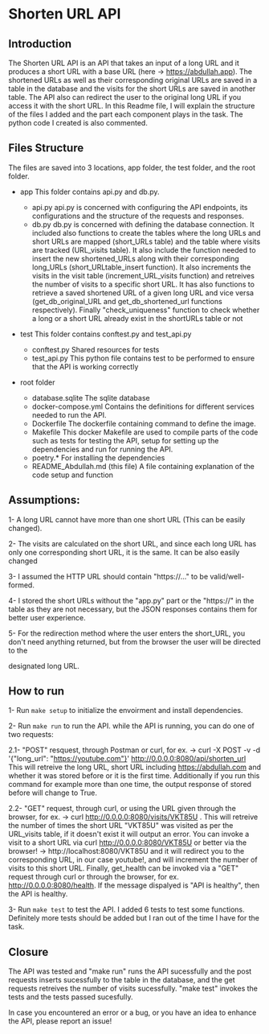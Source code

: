 # Shorten URL API

## Introduction

 The Shorten URL API is an API that takes an input of a long URL and it produces a short URL with a base URL (here -> https://abdullah.app). The shortened URLs as well as their corresponding original URLs are saved in a table in the database and the visits for the short URLs are saved in another table. The API also can redirect the user to the original long URL if you access it with the short URL. In this Readme file, I will explain the structure of the files I added and the part each component plays in the task. The python code I created is also commented.

## Files Structure

The files are saved into 3 locations, app folder, the test folder, and the root folder. 

- app
This folder contains api.py and db.py.
  - api.py
  api.py is concerned with configuring the API endpoints, its configurations and the structure of the requests and responses.
  - db.py
  db.py is concerned with defining the database connection. It included also functions to create the tables where the long URLs and short URLs are mapped (short_URLs table) and the table where visits are tracked (URL_visits table). It also include the function needed to insert the new shortened_URLs along with their corresponding long_URLs (short_URLtable_insert function). It also increments the visits in the visit table (increment_URL_visits function) and retreives the number of visits to a specific short URL. It has also functions to retrieve a saved shortened URL of a given long URL and vice versa (get_db_original_URL and get_db_shortened_url functions respectively). Finally "check_uniqueness" function to check whether a long or a short URL already exist in the shortURLs table or not

- test
This folder contains conftest.py and test_api.py
  - conftest.py
  Shared resources for tests
  - test_api.py
  This python file contains test to be performed to ensure that the API is working correctly
- root folder
  - database.sqlite
  The sqlite database
  - docker-compose.yml
  Contains the definitions for different services needed to run the API.
  - Dockerfile
  The dockerfile containing command to define the image.
  - Makefile
  This docker Makefile are used to compile parts of the code such as tests for testing the API, setup for setting up the dependencies and run for running the API.
  - poetry.*
  For installing the dependencies
  - README_Abdullah.md (this file)
  A file containing explanation of the code setup and function


## Assumptions:

1- A long URL cannot have more than one short URL (This can be easily changed).

2- The visits are calculated on the short URL, and since each long URL has only one corresponding short URL, it is the same. It can be also easily changed

3- I assumed the HTTP URL should contain "https://..." to be valid/well-formed.

4- I stored the short URLs without the "app.py" part or the "https://" in the table as they are not necessary, but the JSON responses contains them for better user experience.

5- For the redirection method where the user enters the short_URL, you don't need anything returned, but from the browser the user will be directed to the

designated long URL.


## How to run

1- Run `make setup` to initialize the envoirment and install dependencies.

2- Run `make run` to run the API. while the API is running, you can do one of two requests:

2.1- "POST" resquest, through Postman or curl, for ex. -> curl -X POST -v -d '{"long_url": "https://youtube.com"}' http://0.0.0.0:8080/api/shorten_url
This will retreive the long URL, short URL including https://abdullah.com and whether it was stored before or it is the first time. Additionally if you run this command for example more than one time, the output response of stored before will change to True.

2.2- "GET" request, through curl, or using the URL given through the browser, for ex. -> curl http://0.0.0.0:8080/visits/VKT85U . This will retreive the number of times the short URL "VKT85U" was visited as per the URL_visits table, if it doesn't exist it will output an error. You can invoke a visit to a short URL via curl http://0.0.0.0:8080/VKT85U or better via the browser! -> http://localhost:8080/VKT85U and it will redirect you to the corresponding URL, in our case youtube!, and will increment the number of visits to this short URL. Finally, get_health can be invoked via a "GET" request through curl or through the browser, for ex. http://0.0.0.0:8080/health. If the message dispalyed is "API is healthy", then the API is healthy.

3- Run `make test` to test the API. I added 6 tests to test some functions. Definitely more tests should be added but I ran out of the time I have for the task.

## Closure

The API was tested and "make run" runs the API sucessfully and the post requests inserts sucessfully to the table in the database, and the get requests retreives the number of visits sucessfully. "make test" invokes the tests and the tests passed sucesfully.

In case you encountered an error or a bug, or you have an idea to enhance the API, please report an issue!
